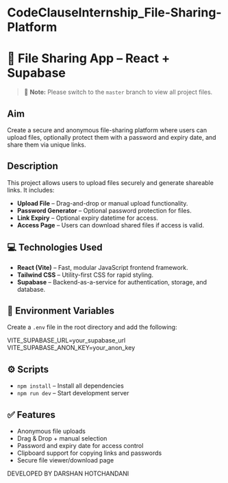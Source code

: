 # CodeClauseInternship_File-Sharing-Platform
# 🔐 File Sharing App – React + Supabase

> 📌 **Note:** Please switch to the `master` branch to view all project files.

## Aim
Create a secure and anonymous file-sharing platform where users can upload files, optionally protect them with a password and expiry date, and share them via unique links.

## Description
This project allows users to upload files securely and generate shareable links. It includes:

- **Upload File** – Drag-and-drop or manual upload functionality.
- **Password Generator** – Optional password protection for files.
- **Link Expiry** – Optional expiry datetime for access.
- **Access Page** – Users can download shared files if access is valid.

## 💻 Technologies Used
- **React (Vite)** – Fast, modular JavaScript frontend framework.
- **Tailwind CSS** – Utility-first CSS for rapid styling.
- **Supabase** – Backend-as-a-service for authentication, storage, and database.


## 🔐 Environment Variables

Create a `.env` file in the root directory and add the following:

VITE_SUPABASE_URL=your_supabase_url
VITE_SUPABASE_ANON_KEY=your_anon_key

## ⚙️ Scripts

- `npm install` – Install all dependencies
- `npm run dev` – Start development server

## ✅ Features

- Anonymous file uploads
- Drag & Drop + manual selection
- Password and expiry date for access control
- Clipboard support for copying links and passwords
- Secure file viewer/download page

DEVELOPED BY DARSHAN HOTCHANDANI

